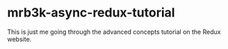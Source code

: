 # mrb3k-async-redux-tutorial
This is just me going through the advanced concepts tutorial on the Redux website.
